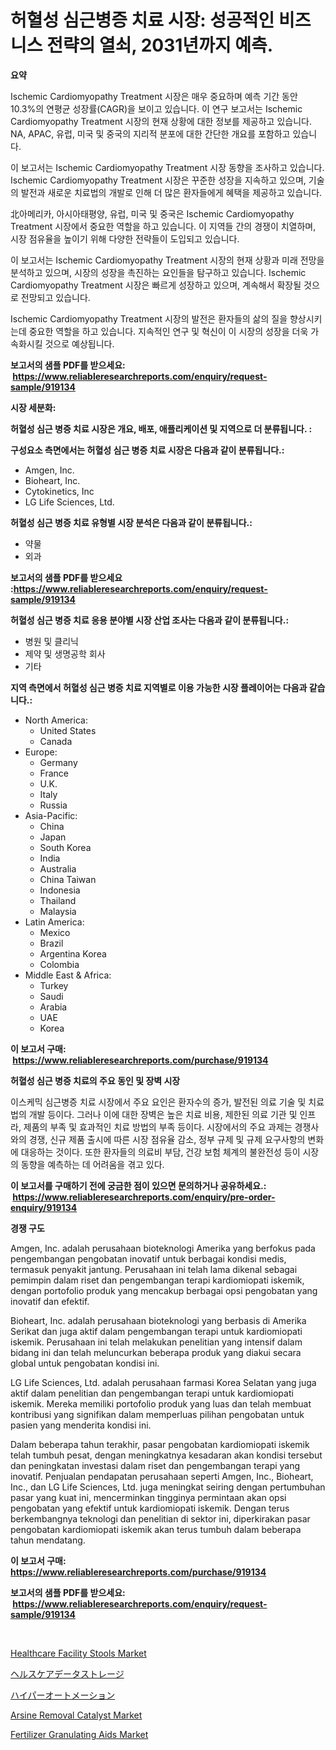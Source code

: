 <p><h1>허혈성 심근병증 치료 시장: 성공적인 비즈니스 전략의 열쇠, 2031년까지 예측.</h1></p><p><strong>요약</strong></p>
<p><p>Ischemic Cardiomyopathy Treatment 시장은 매우 중요하며 예측 기간 동안 10.3%의 연평균 성장률(CAGR)을 보이고 있습니다. 이 연구 보고서는 Ischemic Cardiomyopathy Treatment 시장의 현재 상황에 대한 정보를 제공하고 있습니다. NA, APAC, 유럽, 미국 및 중국의 지리적 분포에 대한 간단한 개요를 포함하고 있습니다.</p><p>이 보고서는 Ischemic Cardiomyopathy Treatment 시장 동향을 조사하고 있습니다. Ischemic Cardiomyopathy Treatment 시장은 꾸준한 성장을 지속하고 있으며, 기술의 발전과 새로운 치료법의 개발로 인해 더 많은 환자들에게 혜택을 제공하고 있습니다.</p><p>北아메리카, 아시아태평양, 유럽, 미국 및 중국은 Ischemic Cardiomyopathy Treatment 시장에서 중요한 역할을 하고 있습니다. 이 지역들 간의 경쟁이 치열하며, 시장 점유율을 높이기 위해 다양한 전략들이 도입되고 있습니다.</p><p>이 보고서는 Ischemic Cardiomyopathy Treatment 시장의 현재 상황과 미래 전망을 분석하고 있으며, 시장의 성장을 촉진하는 요인들을 탐구하고 있습니다. Ischemic Cardiomyopathy Treatment 시장은 빠르게 성장하고 있으며, 계속해서 확장될 것으로 전망되고 있습니다.</p><p>Ischemic Cardiomyopathy Treatment 시장의 발전은 환자들의 삶의 질을 향상시키는데 중요한 역할을 하고 있습니다. 지속적인 연구 및 혁신이 이 시장의 성장을 더욱 가속화시킬 것으로 예상됩니다.</p></p>
<p><strong>보고서의 샘플 PDF를 받으세요: &nbsp;<a href="https://www.reliableresearchreports.com/enquiry/request-sample/919134">https://www.reliableresearchreports.com/enquiry/request-sample/919134</a></strong></p>
<p><strong>시장 세분화:</strong></p>
<p><strong> 허혈성 심근 병증 치료 시장은 개요, 배포, 애플리케이션 및 지역으로 더 분류됩니다. :</strong></p>
<p><strong>구성요소 측면에서는 허혈성 심근 병증 치료 시장은 다음과 같이 분류됩니다.:</strong></p>
<p><ul><li>Amgen, Inc.</li><li>Bioheart, Inc.</li><li>Cytokinetics, Inc</li><li>LG Life Sciences, Ltd.</li></ul></p>
<p><strong> 허혈성 심근 병증 치료 유형별 시장 분석은 다음과 같이 분류됩니다.:</strong></p>
<p><ul><li>약물</li><li>외과</li></ul></p>
<p><strong>보고서의 샘플 PDF를 받으세요 :<a href="https://www.reliableresearchreports.com/enquiry/request-sample/919134">https://www.reliableresearchreports.com/enquiry/request-sample/919134</a></strong></p>
<p><strong> 허혈성 심근 병증 치료 응용 분야별 시장 산업 조사는 다음과 같이 분류됩니다.:</strong></p>
<p><ul><li>병원 및 클리닉</li><li>제약 및 생명공학 회사</li><li>기타</li></ul></p>
<p><strong>지역 측면에서 허혈성 심근 병증 치료 지역별로 이용 가능한 시장 플레이어는 다음과 같습니다.:</strong></p>
<p><ul>
    <li>
        North America:
        <ul>
            <li>United States</li>
            <li>Canada</li>
        </ul>
    </li>
    <li>
        Europe:
        <ul>
            <li>Germany</li>
            <li>France</li>
            <li>U.K.</li>
            <li>Italy</li>
            <li>Russia</li>
        </ul>
    </li>
    <li>
        Asia-Pacific:
        <ul>
            <li>China</li>
            <li>Japan</li>
            <li>South Korea</li>
            <li>India</li>
            <li>Australia</li>
            <li>China Taiwan</li>
            <li>Indonesia</li>
            <li>Thailand</li>
            <li>Malaysia</li>
        </ul>
    </li>
    <li>
        Latin America:
        <ul>
            <li>Mexico</li>
            <li>Brazil</li>
            <li>Argentina Korea</li>
            <li>Colombia</li>
        </ul>
    </li>
    <li>
        Middle East & Africa:
        <ul>
            <li>Turkey</li>
            <li>Saudi</li>
            <li>Arabia</li>
            <li>UAE</li>
            <li>Korea</li>
        </ul>
    </li>
    </ul></p>
<p><strong>이 보고서 구매: &nbsp;<a href="https://www.reliableresearchreports.com/purchase/919134">https://www.reliableresearchreports.com/purchase/919134</a></strong></p>
<p><strong>허혈성 심근 병증 치료의 주요 동인 및 장벽 시장</strong></p>
<p><p>이스케믹 심근병증 치료 시장에서 주요 요인은 환자수의 증가, 발전된 의료 기술 및 치료법의 개발 등이다. 그러나 이에 대한 장벽은 높은 치료 비용, 제한된 의료 기관 및 인프라, 제품의 부족 및 효과적인 치료 방법의 부족 등이다. 시장에서의 주요 과제는 경쟁사와의 경쟁, 신규 제품 출시에 따른 시장 점유율 감소, 정부 규제 및 규제 요구사항의 변화에 대응하는 것이다. 또한 환자들의 의료비 부담, 건강 보험 체계의 불완전성 등이 시장의 동향을 예측하는 데 어려움을 겪고 있다.</p></p>
<p><strong>이 보고서를 구매하기 전에 궁금한 점이 있으면 문의하거나 공유하세요.: &nbsp;<a href="https://www.reliableresearchreports.com/enquiry/pre-order-enquiry/919134">https://www.reliableresearchreports.com/enquiry/pre-order-enquiry/919134</a></strong></p>
<p><strong>경쟁 구도</strong></p>
<p><p>Amgen, Inc. adalah perusahaan bioteknologi Amerika yang berfokus pada pengembangan pengobatan inovatif untuk berbagai kondisi medis, termasuk penyakit jantung. Perusahaan ini telah lama dikenal sebagai pemimpin dalam riset dan pengembangan terapi kardiomiopati iskemik, dengan portofolio produk yang mencakup berbagai opsi pengobatan yang inovatif dan efektif.</p><p>Bioheart, Inc. adalah perusahaan bioteknologi yang berbasis di Amerika Serikat dan juga aktif dalam pengembangan terapi untuk kardiomiopati iskemik. Perusahaan ini telah melakukan penelitian yang intensif dalam bidang ini dan telah meluncurkan beberapa produk yang diakui secara global untuk pengobatan kondisi ini.</p><p>LG Life Sciences, Ltd. adalah perusahaan farmasi Korea Selatan yang juga aktif dalam penelitian dan pengembangan terapi untuk kardiomiopati iskemik. Mereka memiliki portofolio produk yang luas dan telah membuat kontribusi yang signifikan dalam memperluas pilihan pengobatan untuk pasien yang menderita kondisi ini.</p><p>Dalam beberapa tahun terakhir, pasar pengobatan kardiomiopati iskemik telah tumbuh pesat, dengan meningkatnya kesadaran akan kondisi tersebut dan peningkatan investasi dalam riset dan pengembangan terapi yang inovatif. Penjualan pendapatan perusahaan seperti Amgen, Inc., Bioheart, Inc., dan LG Life Sciences, Ltd. juga meningkat seiring dengan pertumbuhan pasar yang kuat ini, mencerminkan tingginya permintaan akan opsi pengobatan yang efektif untuk kardiomiopati iskemik. Dengan terus berkembangnya teknologi dan penelitian di sektor ini, diperkirakan pasar pengobatan kardiomiopati iskemik akan terus tumbuh dalam beberapa tahun mendatang.</p></p>
<p><strong>이 보고서 구매: &nbsp; <a href="https://www.reliableresearchreports.com/purchase/919134">https://www.reliableresearchreports.com/purchase/919134</a></strong></p>
<p><strong>보고서의 샘플 PDF를 받으세요: &nbsp;<a href="https://www.reliableresearchreports.com/enquiry/request-sample/919134">https://www.reliableresearchreports.com/enquiry/request-sample/919134</a></strong><strong></strong></p>
<p>&nbsp;</p>
<p><p><a href="https://github.com/Paul14Anderson63/Market-Research-Report-List-3/blob/main/healthcare-facility-stools-market.md">Healthcare Facility Stools Market</a></p><p><a href="https://github.com/mohamedbakry57/Market-Research-Report-List-2/blob/main/6209453182773.md">ヘルスケアデータストレージ</a></p><p><a href="https://github.com/lababdou/Market-Research-Report-List-2/blob/main/6560645182774.md">ハイパーオートメーション</a></p><p><a href="https://issuu.com/reportprime-2/docs/arsine-removal-catalyst-market-size-2030.pptx">Arsine Removal Catalyst Market</a></p><p><a href="https://issuu.com/reportprime-2/docs/fertilizer-granulating-aids-market-size-2030.pptx">Fertilizer Granulating Aids Market</a></p></p>